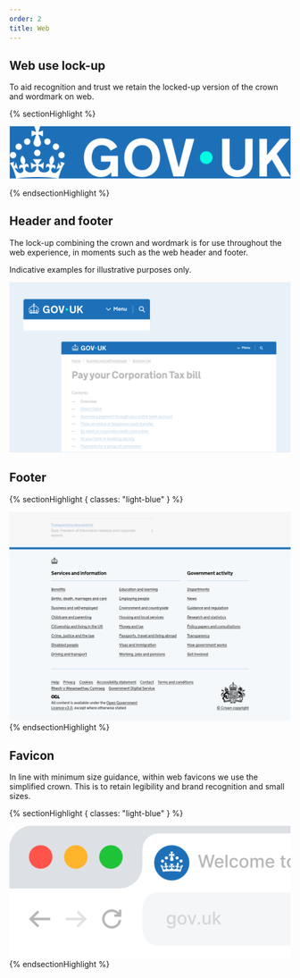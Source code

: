 ```yaml
---
order: 2
title: Web
---
```


## Web use lock-up

To aid recognition and trust we retain the locked-up version of the crown and wordmark on web.

{% sectionHighlight %}

<div class="flex-center img-scale">

![](./web-logo-primary.svg)

</div>
{% endsectionHighlight %}

## Header and footer

The lock-up combining the crown and wordmark is for use throughout the web experience, in moments such as the web header and footer.

<div class="inset">

Indicative examples for illustrative purposes only.

</div>

![Screenshot showing web header on mobile and desktop.](./web-headers-grouped.png)

## Footer

{% sectionHighlight { classes: "light-blue" } %}

<!-- TODO: There is no text in the PDF but should have something here -->

![Screenshot showing web footer on desktop.](./web-footer-example.png)
{% endsectionHighlight %}

## Favicon

In line with minimum size guidance, within web favicons we use the simplified crown. This is to retain legibility and brand recognition and small sizes.

{% sectionHighlight { classes: "light-blue" } %}

![Mockup showing the favicon in a browser tab.](./favicon.png)
{% endsectionHighlight %}
